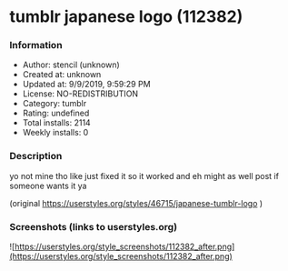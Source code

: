 # tumblr japanese logo (112382)

### Information
- Author: stencil (unknown)
- Created at: unknown
- Updated at: 9/9/2019, 9:59:29 PM
- License: NO-REDISTRIBUTION
- Category: tumblr
- Rating: undefined
- Total installs: 2114
- Weekly installs: 0


### Description
yo
not mine tho like just fixed it so it worked and eh might as well post if someone wants it ya

(original https://userstyles.org/styles/46715/japanese-tumblr-logo )


### Screenshots (links to userstyles.org)
![https://userstyles.org/style_screenshots/112382_after.png](https://userstyles.org/style_screenshots/112382_after.png)


